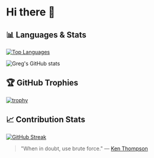 
# Hi there 👋

## 📊 Languages & Stats

[![Top Languages](https://github-readme-stats.vercel.app/api/top-langs/?username=g8rdier&layout=compact&theme=dark&hide_border=true&langs_count=8)](https://github.com/g8rdier)

![Greg's GitHub stats](https://github-readme-stats.vercel.app/api?username=g8rdier&show_icons=true&theme=dark&hide_border=true&count_private=true&include_all_commits=true)

## 🏆 GitHub Trophies
[![trophy](https://github-profile-trophy.vercel.app/?username=g8rdier&theme=darkhub&no-frame=true&column=4)](https://github.com/g8rdier)

## 📈 Contribution Stats
[![GitHub Streak](https://streak-stats.demolab.com?user=g8rdier&theme=dark&hide_border=true)](https://git.io/streak-stats)

> "When in doubt, use brute force." — [Ken Thompson](https://en.wikipedia.org/wiki/Ken_Thompson)
